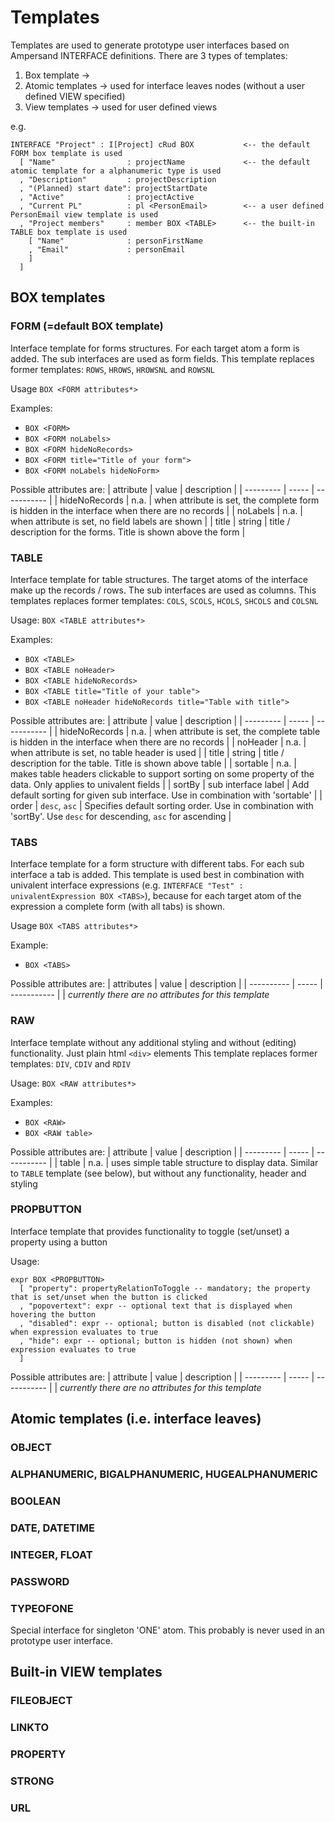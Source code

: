 # Templates
Templates are used to generate prototype user interfaces based on Ampersand INTERFACE definitions.
There are 3 types of templates:
1. Box template -> 
2. Atomic templates -> used for interface leaves nodes (without a user defined VIEW specified)
3. View templates -> used for user defined views

e.g.
```adl
INTERFACE "Project" : I[Project] cRud BOX           <-- the default FORM box template is used
  [ "Name"                : projectName             <-- the default atomic template for a alphanumeric type is used
  , "Description"         : projectDescription
  , "(Planned) start date": projectStartDate 
  , "Active"              : projectActive
  , "Current PL"          : pl <PersonEmail>        <-- a user defined PersonEmail view template is used
  , "Project members"     : member BOX <TABLE>      <-- the built-in TABLE box template is used
    [ "Name"              : personFirstName
    , "Email"             : personEmail
    ]
  ]
```

## BOX templates

### FORM (=default BOX template)
Interface template for forms structures. For each target atom a form is added. The sub interfaces are used as form fields.
This template replaces former templates: `ROWS`, `HROWS`, `HROWSNL` and `ROWSNL`

Usage `BOX <FORM attributes*>`

Examples:
- `BOX <FORM>`
- `BOX <FORM noLabels>`
- `BOX <FORM hideNoRecords>`
- `BOX <FORM title="Title of your form">`
- `BOX <FORM noLabels hideNoForm>`

Possible attributes are:
| attribute | value | description |
| --------- | ----- | ----------- |
| hideNoRecords | n.a. | when attribute is set, the complete form is hidden in the interface when there are no records |
| noLabels | n.a. | when attribute is set, no field labels are shown |
| title | string | title / description for the forms. Title is shown above the form |

### TABLE
Interface template for table structures. The target atoms of the interface make up the records / rows. The sub interfaces are used as columns.
This templates replaces former templates: `COLS`, `SCOLS`, `HCOLS`, `SHCOLS` and `COLSNL`

Usage: `BOX <TABLE attributes*>`

Examples:
- `BOX <TABLE>`
- `BOX <TABLE noHeader>`
- `BOX <TABLE hideNoRecords>`
- `BOX <TABLE title="Title of your table">`
- `BOX <TABLE noHeader hideNoRecords title="Table with title">`

Possible attributes are:
| attribute | value | description |
| --------- | ----- | ----------- |
| hideNoRecords | n.a. | when attribute is set, the complete table is hidden in the interface when there are no records |
| noHeader | n.a. | when attribute is set, no table header is used |
| title | string | title / description for the table. Title is shown above table |
| sortable | n.a. | makes table headers clickable to support sorting on some property of the data. Only applies to univalent fields |
| sortBy | sub interface label | Add default sorting for given sub interface. Use in combination with 'sortable' |
| order | `desc`, `asc` | Specifies default sorting order. Use in combination with 'sortBy'. Use `desc` for descending, `asc` for ascending |

### TABS
Interface template for a form structure with different tabs. For each sub interface a tab is added.
This template is used best in combination with univalent interface expressions (e.g. `INTERFACE "Test" : univalentExpression BOX <TABS>`), because for each target atom of the expression a complete form (with all tabs) is shown.

Usage `BOX <TABS attributes*>`

Example:
- `BOX <TABS>`

Possible attributes are:
| attributes | value | description |
| ---------- | ----- | ----------- |
| *currently there are no attributes for this template*

### RAW
Interface template without any additional styling and without (editing) functionality. Just plain html `<div>` elements
This template replaces former templates: `DIV`, `CDIV` and `RDIV`

Usage: `BOX <RAW attributes*>`

Examples:
- `BOX <RAW>`
- `BOX <RAW table>`

Possible attributes are:
| attribute | value | description |
| --------- | ----- | ----------- |
| table     | n.a.  | uses simple table structure to display data. Similar to `TABLE` template (see below), but without any functionality, header and styling

### PROPBUTTON
Interface template that provides functionality to toggle (set/unset) a property using a button

Usage:
```
expr BOX <PROPBUTTON> 
  [ "property": propertyRelationToToggle -- mandatory; the property that is set/unset when the button is clicked
  , "popovertext": expr -- optional text that is displayed when hovering the button
  , "disabled": expr -- optional; button is disabled (not clickable) when expression evaluates to true
  , "hide": expr -- optional; button is hidden (not shown) when expression evaluates to true
  ]
```

Possible attributes are:
| attribute | value | description |
| --------- | ----- | ----------- |
| *currently there are no attributes for this template*


## Atomic templates (i.e. interface leaves)

### OBJECT

### ALPHANUMERIC, BIGALPHANUMERIC, HUGEALPHANUMERIC

### BOOLEAN

### DATE, DATETIME

### INTEGER, FLOAT

### PASSWORD

### TYPEOFONE
Special interface for singleton 'ONE' atom. This probably is never used in an prototype user interface.


## Built-in VIEW templates

### FILEOBJECT

### LINKTO

### PROPERTY

### STRONG

### URL